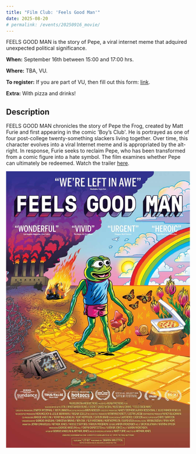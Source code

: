 ```yaml
---
title: "Film Club: 'Feels Good Man'"
date: 2025-08-20
# permalink: /events/20250916_movie/
---
```


FEELS GOOD MAN is the story of Pepe, a viral internet meme that adquired unexpected political significance. 

**When:** September 16th between 15:00 and 17:00 hrs.

**Where:** TBA, VU.

**To register:** If you are part of VU, then fill out this form: [link](https://forms.office.com/Pages/ResponsePage.aspx?id=nJwqRqYt-0uzGA-DBD_km2e5G4jNNZZOr3QvTdUI-JxUQlhXOE0xMkxGRTdWNjhWQlhGWE5YWVRBRC4u).

**Extra:** With pizza and drinks!

## Description

FEELS GOOD MAN chronicles the story of Pepe the Frog, created by Matt Furie and first appearing in the comic 'Boy’s Club'. He is portrayed as one of four post-college twenty-something slackers living together. Over time, this character evolves into a viral Internet meme and is appropriated by the alt-right. In response, Furie seeks to reclaim Pepe, who has been transformed from a comic figure into a hate symbol. The film examines whether Pepe can ultimately be redeemed. Watch the trailer [here](https://www.rottentomatoes.com/m/feels_good_man).

![Feels good man](/images/events/feels_good_man.jpg)

